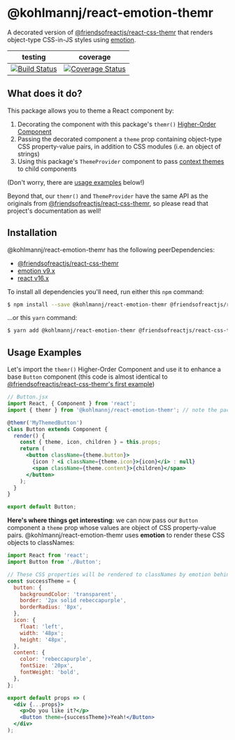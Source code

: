 # @kohlmannj/react-emotion-themr

A decorated version of [@friendsofreactjs/react-css-themr](https://github.com/FriendsOfReactJS/react-css-themr) that renders object-type CSS-in-JS styles using [emotion](https://emotion.sh).

| testing | coverage |
| ------- | ---------|
| [![Build Status](https://travis-ci.org/kohlmannj/react-emotion-themr.svg?branch=master)](https://travis-ci.org/kohlmannj/react-emotion-themr) | [![Coverage Status](https://coveralls.io/repos/github/kohlmannj/react-emotion-themr/badge.svg?branch=master)](https://coveralls.io/github/kohlmannj/react-emotion-themr?branch=master) |

## What does it do?

This package allows you to theme a React component by:

1. Decorating the component with this package's `themr()` [Higher-Order Component](https://reactjs.org/docs/higher-order-components.html)
2. Passing the decorated component a `theme` prop containing object-type CSS property-value pairs, in addition to CSS modules (i.e. an object of strings)
3. Using this package's `ThemeProvider` component to pass [context themes](https://github.com/FriendsOfReactJS/react-css-themr#context-theming) to child components

(Don't worry, there are [usage examples](#usage-examples) below!)

Beyond that, our `themr()` and `ThemeProvider` have the same API as the originals from [@friendsofreactjs/react-css-themr](https://github.com/FriendsOfReactJS/react-css-themr), so please read that project's documentation as well!

## Installation

@kohlmannj/react-emotion-themr has the following peerDependencies:

- [@friendsofreactjs/react-css-themr](https://npmjs.com/package/@friendsofreactjs/react-css-themr)
- [emotion v9.x](https://www.npmjs.com/package/emotion)
- [react v16.x](https://www.npmjs.com/package/react)

To install all dependencies you'll need, run either this `npm` command:

```bash
$ npm install --save @kohlmannj/react-emotion-themr @friendsofreactjs/react-css-themr emotion react
```

…or this `yarn` command:

```bash
$ yarn add @kohlmannj/react-emotion-themr @friendsofreactjs/react-css-themr emotion react
```

## Usage Examples

Let's import the `themr()` Higher-Order Component and use it to enhance a base `Button` component (this code is almost identical to [@friendsofreactjs/react-css-themr's first example](https://github.com/FriendsOfReactJS/react-css-themr#how-does-it-work))

```jsx
// Button.jsx
import React, { Component } from 'react';
import { themr } from '@kohlmannj/react-emotion-themr'; // note the package name!

@themr('MyThemedButton')
class Button extends Component {
  render() {
    const { theme, icon, children } = this.props;
    return (
      <button className={theme.button}>
        {icon ? <i className={theme.icon}>{icon}</i> : null}
        <span className={theme.content}>{children}</span>
      </button>
    );
  }
}

export default Button;
```

**Here's where things get interesting:** we can now pass our `Button` component a `theme` prop whose values are object of CSS property-value pairs. @kohlmannj/react-emotion-themr uses **emotion** to render these CSS objects to classNames:

```jsx
import React from 'react';
import Button from './Button';

// These CSS properties will be rendered to classNames by emotion behind the scenes!
const successTheme = {
  button: {
    backgroundColor: 'transparent',
    border: '2px solid rebeccapurple',
    borderRadius: '8px',
  },
  icon: {
    float: 'left',
    width: '48px';
    height: '48px',
  },
  content: {
    color: 'rebeccapurple',
    fontSize: '20px',
    fontWeight: 'bold',
  },
};

export default props => (
  <div {...props}>
    <p>Do you like it?</p>
    <Button theme={successTheme}>Yeah!</Button>
  </div>
);
```
